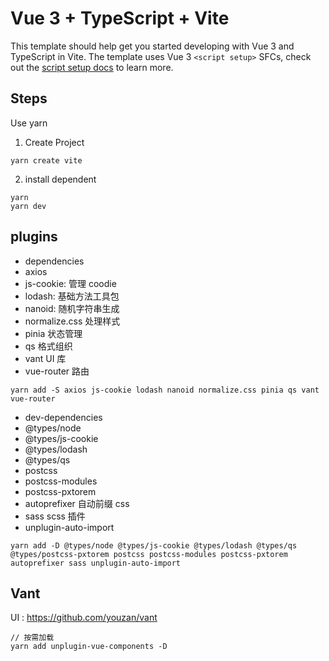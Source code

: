 # Vue 3 + TypeScript + Vite

This template should help get you started developing with Vue 3 and TypeScript in Vite. The template uses Vue 3 `<script setup>` SFCs, check out the [script setup docs](https://v3.vuejs.org/api/sfc-script-setup.html#sfc-script-setup) to learn more.

## Steps

Use yarn

1. Create Project

```readme
yarn create vite
```

2. install dependent

```readme
yarn
yarn dev
```

## plugins

- dependencies
- axios
- js-cookie: 管理 coodie
- lodash: 基础方法工具包
- nanoid: 随机字符串生成
- normalize.css 处理样式
- pinia 状态管理
- qs 格式组织
- vant UI 库
- vue-router 路由

```readme
yarn add -S axios js-cookie lodash nanoid normalize.css pinia qs vant vue-router
```

- dev-dependencies
- @types/node
- @types/js-cookie
- @types/lodash
- @types/qs
- postcss
- postcss-modules
- postcss-pxtorem
- autoprefixer 自动前缀 css
- sass scss 插件
- unplugin-auto-import

```readme
yarn add -D @types/node @types/js-cookie @types/lodash @types/qs @types/postcss-pxtorem postcss postcss-modules postcss-pxtorem autoprefixer sass unplugin-auto-import
```

## Vant

UI : <https://github.com/youzan/vant>

```readme
// 按需加载
yarn add unplugin-vue-components -D
```
